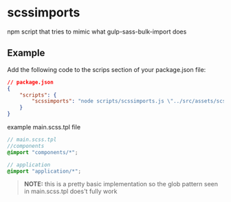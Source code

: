 # scssimports
npm script that tries to mimic what gulp-sass-bulk-import does


## Example

Add the following code to the scrips section of your package.json file:

```json
// package.json
{
	"scripts": {
		"scssimports": "node scripts/scssimports.js \"../src/assets/scss/main.scss.tpl\""
	}
}
```

example main.scss.tpl file

```scss
// main.scss.tpl
//components
@import "components/*";

// application
@import "application/*";
```

> **NOTE:** this is a pretty basic implementation so the glob pattern seen in main.scss.tpl does't fully work
